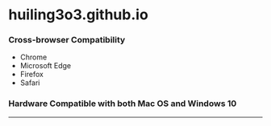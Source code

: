 # huiling3o3.github.io

### Cross-browser Compatibility

- Chrome
- Microsoft Edge
- Firefox
- Safari

### Hardware Compatible with both Mac OS and Windows 10

---




